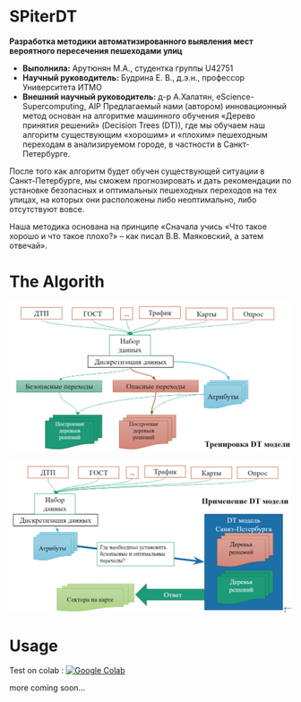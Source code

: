 # SPiterDT 
**Разработка методики автоматизированного выявления мест вероятного пересечения пешеходами улиц**
* **Выполнила:** Арутюнян М.А., студентка группы U42751 
* **Научный руководитель:** Будрина Е. В., д.э.н., профессор Университета ИТМО
* **Внешний научный руководитель:** д-р А.Халатян, eScience-Supercomputing, AIP
Предлагаемый нами (автором) инновационный метод основан на алгоритме машинного обучения «Дерево принятия решений» (Decision Trees (DT)), где мы обучаем наш алгоритм существующим «хорошим» и «плохим» пешеходным переходам 
в анализируемом городе, в частности в Санкт-Петербурге. 

После того как алгоритм будет обучен существующей ситуации в Санкт-Петербурге, мы сможем прогнозировать 
и дать рекомендации по установке безопасных и оптимальных пешеходных переходов 
на тех улицах, на которых они расположены либо неоптимально, либо отсутствуют вовсе.

Наша методика основана на принципе «Сначала учись «Что такое хорошо и что такое плохо?» – как писал В.В. Маяковский, а затем отвечай».

# The Algorith

![Image Teach DT](SpDT-1.png)

![Image Use DT](SpDT-2.png)

# Usage
Test on colab : 
<a href="https://colab.research.google.com/github/arm2arm//SPiterDT/blob/master/SpDTree-1.ipynb"><img src="https://badgen.net/badge/Launch/on%20Google%20Colab/blue?icon=terminal" alt="Google Colab" /></a></li>
 
more coming soon...
